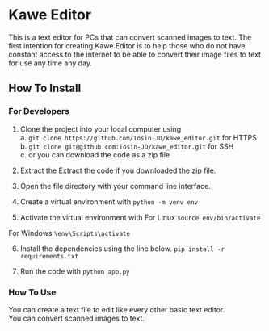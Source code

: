 # Kawe Editor
This is a text editor for PCs that can convert scanned images to text.
The first intention for creating Kawe Editor is to help those who do not have constant access to the internet to be able to convert their image files to text for use any time any day.

## How To Install
### For Developers
1. Clone the project into your local computer using   
a. `git clone https://github.com/Tosin-JD/kawe_editor.git` for HTTPS   
b. `git clone git@github.com:Tosin-JD/kawe_editor.git` for SSH  
c. or you can download the code as a zip file  

2. Extract the Extract the code if you downloaded the zip file.

3. Open the file directory with your command line interface.

4. Create a virtual environment with
   `python -m venv env`

5. Activate the virtual environment with
For Linux
`source env/bin/activate`

For Windows
`\env\Scripts\activate`

6. Install the dependencies using the line below.
`pip install -r requirements.txt`

7. Run the code with
`python app.py`


### How To Use
You can create a text file to edit like every other basic text editor.  
You can convert scanned images to text.


